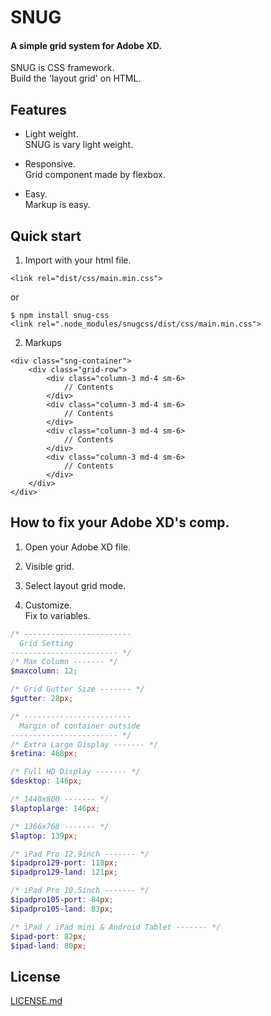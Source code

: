 # SNUG  
#### A simple grid system for Adobe XD.  
SNUG is CSS framework.  
Build the 'layout grid' on HTML.  

## Features

* Light weight.  
SNUG is vary light weight.  
  
* Responsive.  
Grid component made by flexbox.  
  
* Easy.  
Markup is easy.  
  

## Quick start

1. Import with your html file.  
```
<link rel="dist/css/main.min.css">
```

or

```
$ npm install snug-css
<link rel=".node_modules/snugcss/dist/css/main.min.css">
```


2. Markups  
```
<div class="sng-container">
    <div class="grid-row">
        <div class="column-3 md-4 sm-6>
            // Contents
        </div>
        <div class="column-3 md-4 sm-6>
            // Contents
        </div>
        <div class="column-3 md-4 sm-6>
            // Contents
        </div>
        <div class="column-3 md-4 sm-6>
            // Contents
        </div>
    </div>
</div>
```

## How to fix your Adobe XD's comp.

1. Open your Adobe XD file.  

2. Visible grid.  

3. Select layout grid mode.  

4. Customize.  
Fix to variables.

```_adobexd.scss
/* ------------------------
  Grid Setting
------------------------ */
/* Max Column ------- */
$maxcolumn: 12;

/* Grid Gutter Size ------- */
$gutter: 28px;

/* ------------------------
  Margin of container outside
------------------------ */
/* Extra Large Display ------- */
$retina: 468px;

/* Full HD Display ------- */
$desktop: 146px;

/* 1440x800 ------- */
$laptoplarge: 146px;

/* 1366x768 ------- */
$laptop: 139px;

/* iPad Pro 12.9inch ------- */
$ipadpro129-port: 118px;
$ipadpro129-land: 121px;

/* iPad Pro 10.5inch ------- */
$ipadpro105-port: 84px;
$ipadpro105-land: 83px;

/* iPad / iPad mini & Android Tablet ------- */
$ipad-port: 82px;
$ipad-land: 80px;
```

## License
[LICENSE.md](https://github.com/snugcss/snug/blob/master/LICENSE.md)
